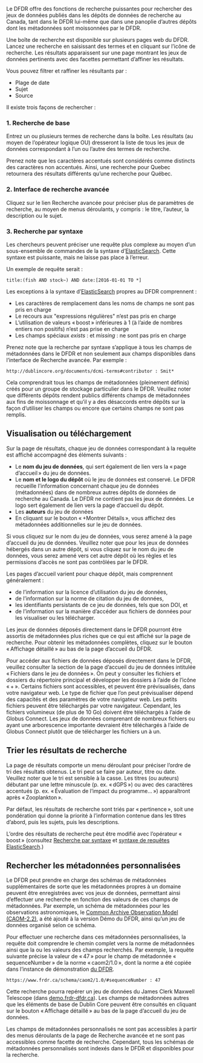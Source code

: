 Le DFDR offre des fonctions de recherche puissantes pour rechercher des jeux de données publiés dans les dépôts de données de recherche au Canada, tant dans le DFDR lui-même que dans une panoplie d’autres dépôts dont les métadonnées sont moissonnées par le DFDR.

Une boîte de recherche est disponible sur plusieurs pages web du DFDR. Lancez une recherche en saisissant des termes et en cliquant sur l’icône de recherche. Les résultats apparaissent sur une page montrant les jeux de données pertinents avec des facettes permettant d’affiner les résultats.

Vous pouvez filtrer et raffiner les résultants par :

* Plage de date
* Sujet
* Source

Il existe trois façons de rechercher :

### 1. Recherche de base
Entrez un ou plusieurs termes de recherche dans la boîte. Les résultats (au moyen de l’opérateur logique OU) dresseront la liste de tous les jeux de données correspondant à l’un ou l’autre des termes de recherche.

Prenez note que les caractères accentués sont considérés comme distincts des caractères non accentués. Ainsi, une recherche pour Quebec retournera des résultats différents qu’une recherche pour Québec.

### 2. Interface de recherche avancée
Cliquez sur le lien Recherche avancée pour préciser plus de paramètres de recherche, au moyen de menus déroulants, y compris : le titre, l’auteur, la description ou le sujet.

### 3. Recherche par syntaxe
Les chercheurs peuvent préciser une requête plus complexe au moyen d’un sous-ensemble de commandes de la syntaxe d’[ElasticSearch](https://www.elastic.co/guide/en/elasticsearch/reference/current/query-dsl-query-string-query.html#query-string-syntax). Cette syntaxe est puissante, mais ne laisse pas place à l’erreur.

Un exemple de requête serait :

```
title:(fish AND stock~) AND date:[2016-01-01 TO *]
```

Les exceptions à la syntaxe d’[ElasticSearch](https://www.elastic.co/guide/en/elasticsearch/reference/current/query-dsl-query-string-query.html#query-string-syntax) propres au DFDR comprennent :

* Les caractères de remplacement dans les noms de champs ne sont pas pris en charge
* Le recours aux "expressions régulières" n’est pas pris en charge
* L’utilisation de valeurs « boost » inférieures à 1 (à l’aide de nombres entiers non positifs) n’est pas prise en charge
* Les champs spéciaux _exists_ : et _missing_ : ne sont pas pris en charge

Prenez note que la recherche par syntaxe s’applique à tous les champs de métadonnées dans le DFDR et non seulement aux champs disponibles dans l’interface de Recherche avancée. Par exemple :

```
http://dublincore.org/documents/dcmi-terms#contributor : Smit*
```

Cela comprendrait tous les champs de métadonnées (pleinement définis) créés pour un groupe de stockage particulier dans le DFDR. Veuillez noter que différents dépôts rendent publics différents champs de métadonnées aux fins de moissonnage et qu’il y a des désaccords entre dépôts sur la façon d’utiliser les champs ou encore que certains champs ne sont pas remplis.

## Visualisation ou téléchargement
Sur la page de résultats, chaque jeu de données correspondant à la requête est affiché accompagné des éléments suivants :

* Le **nom du jeu de données**, qui sert également de lien vers la « page d’accueil » du jeu de données.
* Le **nom et le logo du dépôt** où le jeu de données est conservé. Le DFDR recueille l’information concernant chaque jeu de données (métadonnées) dans de nombreux autres dépôts de données de recherche au Canada. Le DFDR ne contient pas les jeux de données. Le logo sert également de lien vers la page d’accueil du dépôt.
* Les **auteurs** du jeu de données
* En cliquant sur le bouton « +Montrer Détails », vous affichez des métadonnées additionnelles sur le jeu de données.

Si vous cliquez sur le nom du jeu de données, vous serez amené à la page d’accueil du jeu de données. Veuillez noter que pour les jeux de données hébergés dans un autre dépôt, si vous cliquez sur le nom du jeu de données, vous serez amené vers cet autre dépôt où les règles et les permissions d’accès ne sont pas contrôlées par le DFDR.

Les pages d’accueil varient pour chaque dépôt, mais comprennent généralement :

* de l’information sur la licence d’utilisation du jeu de données,
* de l’information sur la norme de citation du jeu de données,
* les identifiants persistants de ce jeu de données, tels que son DOI, et
* de l’information sur la manière d’accéder aux fichiers de données pour les visualiser ou les télécharger.

Les jeux de données déposés directement dans le DFDR pourront être assortis de métadonnées plus riches que ce qui est affiché sur la page de recherche. Pour obtenir les métadonnées complètes, cliquez sur le bouton « Affichage détaillé » au bas de la page d’accueil du DFDR.

Pour accéder aux fichiers de données déposés directement dans le DFDR, veuillez consulter la section de la page d’accueil du jeu de données intitulée « Fichiers dans le jeu de données ». On peut y consulter les fichiers et dossiers du répertoire principal et développer les dossiers à l’aide de l’icône « + ». Certains fichiers sont accessibles, et peuvent être prévisualisés, dans votre navigateur web. Le type de fichier que l’on peut prévisualiser dépend des capacités et des paramètres de votre navigateur web. Les petits fichiers peuvent être téléchargés par votre navigateur. Cependant, les fichiers volumineux (de plus de 10 Go) doivent être téléchargés à l’aide de Globus Connect. Les jeux de données comprenant de nombreux fichiers ou ayant une arborescence importante devraient être téléchargés à l’aide de Globus Connect plutôt que de télécharger les fichiers un à un.

## Trier les résultats de recherche
La page de résultats comporte un menu déroulant pour préciser l’ordre de tri des résultats obtenus. Le tri peut se faire par auteur, titre ou date. Veuillez noter que le tri est sensible à la casse. Les titres (ou auteurs) débutant par une lettre minuscule (p. ex. « dGPS ») ou avec des caractères accentués (p. ex. « Évaluation de l’impact du programme... ») apparaîtront après « Zooplankton ».

Par défaut, les résultats de recherche sont triés par « pertinence », soit une pondération qui donne la priorité à l’information contenue dans les titres d’abord, puis les sujets, puis les descriptions.

L’ordre des résultats de recherche peut être modifié avec l’opérateur « boost » (consultez [Recherche par syntaxe](recherche.md#3-recherche-par-syntaxe) et [syntaxe de requêtes ElasticSearch](https://www.elastic.co/guide/en/elasticsearch/reference/current/query-dsl-query-string-query.html#query-string-syntax).)

## Rechercher les métadonnées personnalisées
Le DFDR peut prendre en charge des schémas de métadonnées supplémentaires de sorte que les métadonnées propres à un domaine peuvent être enregistrées avec vos jeux de données, permettant ainsi d’effectuer une recherche en fonction des valeurs de ces champs de métadonnées. Par exemple, un schéma de métadonnées pour les observations astronomiques, le [Common Archive Observation Model (CAOM-2.2)](http://www.cadc-ccda.hia-iha.nrc-cnrc.gc.ca/caom2/), a été ajouté à la version Démo du DFDR, ainsi qu’un jeu de données organisé selon ce schéma.

Pour effectuer une recherche dans ces métadonnées personnalisées, la requête doit comprendre le chemin complet vers la norme de métadonnées ainsi que la ou les valeurs des champs recherchés. Par exemple, la requête suivante précise la valeur de « 47 » pour le champ de métadonnée « sequenceNumber » de la norme « caom2/1.0 », dont la norme a été copiée dans l’instance de démonstration [du DFDR](http://demo.frdr-dfdr.ca/).

```
https://www.frdr.ca/schema/caom2/1.0/#sequenceNumber : 47
```

Cette recherche pourra repérer un jeu de données du James Clerk Maxwell Telescope (dans [demo.frdr-dfdr.ca](https://demo.frdr-dfdr.ca/)). Les champs de métadonnées autres que les éléments de base de Dublin Core peuvent être consultés en cliquant sur le bouton « Affichage détaillé » au bas de la page d’accueil du jeu de données.

Les champs de métadonnées personnalisés ne sont pas accessibles à partir des menus déroulants de la page de Recherche avancée et ne sont pas accessibles comme facette de recherche. Cependant, tous les schémas de métadonnées personnalisés sont indexés dans le DFDR et disponibles pour la recherche.

